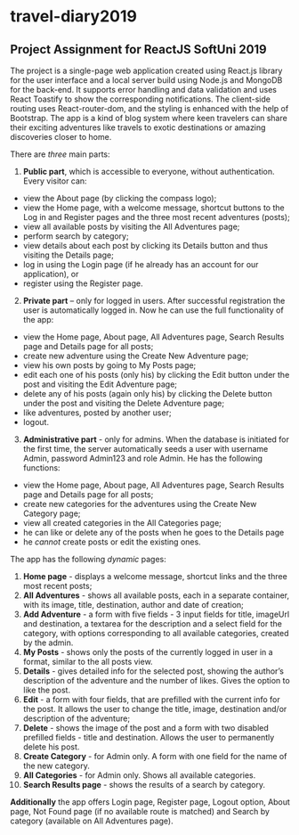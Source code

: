 # travel-diary2019
## Project Assignment for ReactJS SoftUni 2019

The project is a single-page web application created using React.js library for the user interface and a local server build using Node.js and MongoDB for the back-end. It supports error handling and data validation and uses React Toastify to show the corresponding notifications. The client-side routing uses React-router-dom, and the styling is enhanced with the help of Bootstrap.
The app is a kind of blog system where keen travelers can share their exciting adventures like travels to exotic destinations or amazing discoveries closer to home.

There are *three* main parts:
1. **Public part**, which is accessible to everyone, without authentication. Every visitor can:
* view the About page (by clicking the compass logo);
* view the Home page, with a welcome message, shortcut buttons to the Log in and Register pages and the three most recent adventures (posts);
* view all available posts by visiting the All Adventures page;
* perform search by category;
* view details about each post by clicking its Details button and thus visiting the Details page;
* log in using the Login page (if he already has an account for our application), or
* register using the Register page.

2. **Private part** – only for logged in users. After successful registration the user is automatically logged in. Now he can use the full functionality of the app:
* view the Home page, About page, All Adventures page, Search Results page and Details page for all posts;
* create new adventure using the Create New Adventure page;
* view his own posts by going to My Posts page;
* edit each one of his posts (only his) by clicking the Edit button under the post and visiting the Edit Adventure page;
* delete any of his posts (again only his) by clicking the Delete button under the post and visiting the Delete Adventure page;
* like adventures, posted by another user;
* logout.

3. **Administrative part** - only for admins. When the database is initiated for the first time, the server automatically seeds a user with username Admin, password Admin123 and role Admin. He has the following functions:
* view the Home page, About page, All Adventures page, Search Results page and Details page for all posts;
* create new categories for the adventures using the Create New Category page;
* view all created categories in the All Categories page;
* he can like or delete any of the posts when he goes to the Details page
* he *cannot* create posts or edit the existing ones.

The app has the following *dynamic* pages:
1. **Home page** - displays a welcome message, shortcut links and the three most recent posts;
2. **All Adventures** - shows all available posts, each in a separate container, with its image, title, destination, author and date of creation;
3. **Add Adventure** - a form with five fields - 3 input fields for title, imageUrl and destination, a textarea for the description and a select field for the category, with options corresponding to all available categories, created by the admin.
4. **My Posts** - shows only the posts of the currently logged in user in a format, similar to the all posts view.
5. **Details** - gives detailed info for the selected post, showing the author’s description of the adventure and the number of likes. Gives the option to like the post.
6. **Edit** - a form with four fields, that are prefilled with the current info for the post. It allows the user to change the title, image, destination and/or description of the adventure;
7. **Delete** - shows the image of the post and a form with two disabled prefilled fields - title and destination. Allows the user to permanently delete his post.
8. **Create Category** - for Admin only. A form with one field for the name of the new category.
9. **All Categories** - for Admin only. Shows all available categories.
10. **Search Results page** - shows the results of a search by category.

**Additionally** the app offers Login page, Register page, Logout option, About page, Not Found page (if no available route is matched) and Search by category (available on All Adventures page).
